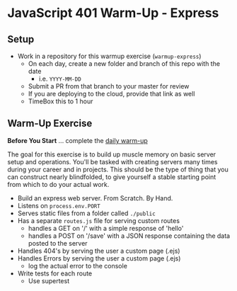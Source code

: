 # JavaScript 401 Warm-Up - Express

## Setup

- Work in a repository for this warmup exercise (`warmup-express`)
  - On each day, create a new folder and branch of this repo with the date
    - i.e. `YYYY-MM-DD`
  - Submit a PR from that branch to your master for review
  - If you are deploying to the cloud, provide that link as well
  - TimeBox this to 1 hour

## Warm-Up Exercise

**Before You Start** ... complete the [daily warm-up](../warmup-daily)

The goal for this exercise is to build up muscle memory on basic server setup and operations. You'll be tasked with creating servers many times during your career and in projects. This should be the type of thing that you can construct nearly blindfolded, to give yourself a stable starting point from which to do your actual work.

- Build an express web server. From Scratch. By Hand.
- Listens on `process.env.PORT`
- Serves static files from a folder called `./public`
- Has a separate `routes.js` file for serving custom routes
  - handles a GET on '/' with a simple response of 'hello'
  - handles a POST on '/save' with a JSON response containing the data posted to the server
- Handles 404's by serving the user a custom page (.ejs)
- Handles Errors by serving the user a custom page (.ejs)
  - log the actual error to the console
- Write tests for each route
  - Use supertest
